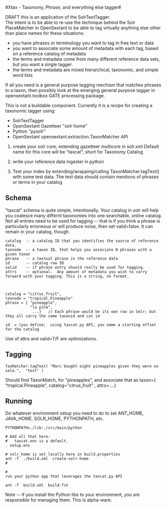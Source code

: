 #Xtax - Taxonomy, Phrase, and everything else tagger#

DRAFT
this is an application of the SolrTextTagger.  
The intent is to be able to re-use the technique behind the Solr PlaceMatcher in OpenSextant
to be able to tag virtually anything else other than place names for these situations:

 * you have phrases or terminology you want to tag in free text or data
 * you want to associate some amount of metadata with each tag, based on a reference catalog of metadata
 * the terms and metadata come from many different reference data sets, but you want a single tagger.
 * the terms and metadata are mixed hierarchical, taxonomic, and simple word lists

If all you need is a general purpose tagging mechism that matches phrases to a taxon, then possibly look at the
emerging general purpose tagger in opensextant.toolbox GATE processing package.


This is not a buildable component.  Currently it is a recipe for creating a taxonomic tagger using:

 * SolrTextTagger
 * OpenSextant Gazetteer "solr home"
 * Python "pysolr"
 * OpenSextant opensextant.extraction.TaxonMatcher API

1. create your solr core; extending gazetteer multicore in solr.xml
   Default name for this core will be "taxcat", short for Taxonomy Catalog

2. write your reference data ingester in python

3. Test your index by extending/wrapping/calling TaxonMatcher.tagText() with some 
test data.  The test data should contain mentions of phrases or terms in your catalog


## Schema ##

"taxcat" schema is quite simple, intentionally. 
Your catalog in solr will help you coalesce many differnt taxonomies into one searchable, online catalog.
Not all entries need to be used for tagging -- that is if you think a phrase is particularly erroneous or will
produce noise, then set valid=false.  It can remain in your catalog, though.

    catalog  -- a catalog ID that you identifies the source of reference data.
    taxnode  -- a taxon ID, that helps you associate N phrases with a given taxon
    phrase   -- a textual phrase in the reference data
    id       -- catalog row ID
    valid    -- if phrase entry should really be used for tagging. 
    attrs    -- optional.  Any amount of metadata you wish to carry forward with your tagging. This is a string, no format.



    catalog = "citrus_fruit",
    taxnode = "tropical.Pineapple"
    phrase = { "pineapple", 
               "la piña", 
                ...}   // Each phrase would be its own row in Solr; but they all carry the same taxonid and cat id

    id  = (you define;  using taxcat.py API, you name a starting offset for the catalog

Use of attrs and valid=T/F are optimizations. 


## Tagging ##

    TaxMatcher.tagText( "Marc bought eight pineapples given they were on sale.",  "test" )

Should find TaxonMatch, for "pineapples", and associate that as taxon={ "tropical.Pineapple", catalog="citrus_fruit" , attrs=....}


## Running ## 


Do whatever environment setup you need to do to set ANT_HOME, JAVA_HOME, SOLR_HOME, PYTHONPATH, etc.

    PYTHONPATH=./lib:./src/main/python

    # Add all that here:
    #   taxcat.env is a default.
    . setup.env

    # solr_home is set locally here in build.properties
    ant -f  ./build.xml  create-solr-home
    #
  
    #
    run your python app that leverages the taxcat.py API
  
    ant -f  build.xml  build-fst


Note -- if you install the Python libs to your environment, you are responsible for managing them.
This is alpha-ware.

